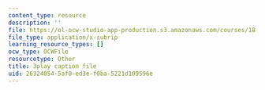 ```yaml
---
content_type: resource
description: ''
file: https://ol-ocw-studio-app-production.s3.amazonaws.com/courses/18-03sc-differential-equations-fall-2011/263240545af0ed3ef0ba5221d109596e_jzzpxqVohhI.srt
file_type: application/x-subrip
learning_resource_types: []
ocw_type: OCWFile
resourcetype: Other
title: 3play caption file
uid: 26324054-5af0-ed3e-f0ba-5221d109596e
---
```

